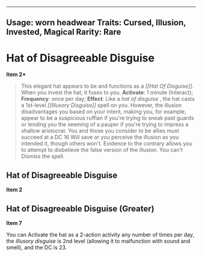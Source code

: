 
---
Usage: worn headwear
Traits: Cursed, Illusion, Invested, Magical
Rarity: Rare
---

# Hat of Disagreeable Disguise

**Item 2+**

> This elegant hat appears to be and functions as a *[[Hat Of Disguise]]*. When you invest the hat, it fuses to you.
**Activate**: 1 minute (Interact);
**Frequency**: once per day;
**Effect**: Like a *hat of disguise* , the hat casts a 1st-level *[[Illusory Disguise]]* spell on you. However, the illusion disadvantages you based on your intent, making you, for example, appear to be a suspicious ruffian if you're trying to sneak past guards or lending you the seeming of a pauper if you're trying to impress a shallow aristocrat. You and those you consider to be allies must succeed at a DC 16 Will save or you perceive the illusion as you intended it, though others won't. Evidence to the contrary allows you to attempt to disbelieve the false version of the illusion. You can't Dismiss the spell.

## Hat of Disagreeable Disguise

**Item 2**

## Hat of Disagreeable Disguise (Greater)

**Item 7**

You can Activate the hat as a 2-action activity any number of times per day, the *illusory disguise* is 2nd level (allowing it to malfunction with sound and smell), and the DC is 23.
